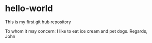 # hello-world
This is my first git hub repository

To whom it may concern:
I like to eat ice cream and pet dogs.
Regards,
John
